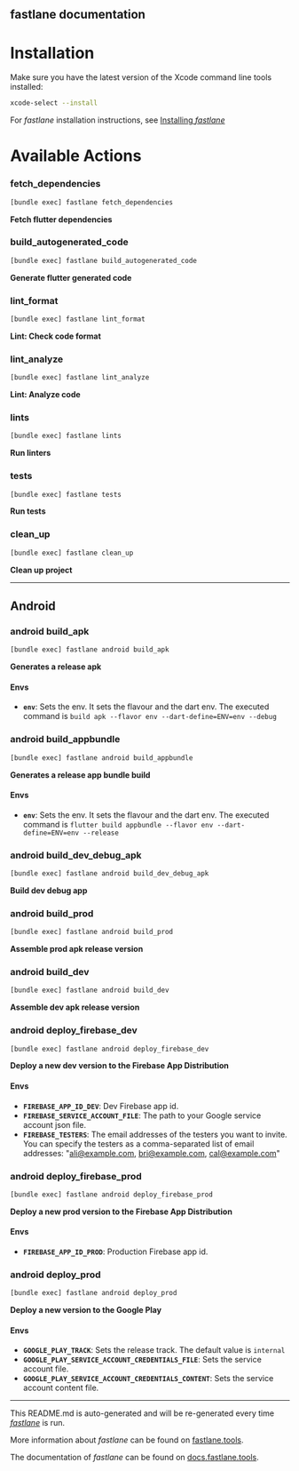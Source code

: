 fastlane documentation
----

# Installation

Make sure you have the latest version of the Xcode command line tools installed:

```sh
xcode-select --install
```

For _fastlane_ installation instructions, see [Installing _fastlane_](https://docs.fastlane.tools/#installing-fastlane)

# Available Actions

### fetch_dependencies

```sh
[bundle exec] fastlane fetch_dependencies
```

**Fetch flutter dependencies**

### build_autogenerated_code

```sh
[bundle exec] fastlane build_autogenerated_code
```

**Generate flutter generated code**

### lint_format

```sh
[bundle exec] fastlane lint_format
```

**Lint: Check code format**

### lint_analyze

```sh
[bundle exec] fastlane lint_analyze
```

**Lint: Analyze code**

### lints

```sh
[bundle exec] fastlane lints
```

**Run linters**

### tests

```sh
[bundle exec] fastlane tests
```

**Run tests**

### clean_up

```sh
[bundle exec] fastlane clean_up
```

**Clean up project**

----


## Android

### android build_apk

```sh
[bundle exec] fastlane android build_apk
```

**Generates a release apk**

#### Envs
 * **`env`**: Sets the env. It sets the flavour and the dart env. The executed command is `build apk --flavor env --dart-define=ENV=env --debug`

### android build_appbundle

```sh
[bundle exec] fastlane android build_appbundle
```

**Generates a release app bundle build**

#### Envs
 * **`env`**: Sets the env. It sets the flavour and the dart env. The executed command is `flutter build appbundle --flavor env --dart-define=ENV=env --release`

### android build_dev_debug_apk

```sh
[bundle exec] fastlane android build_dev_debug_apk
```

**Build dev debug app**

### android build_prod

```sh
[bundle exec] fastlane android build_prod
```

**Assemble prod apk release version**

### android build_dev

```sh
[bundle exec] fastlane android build_dev
```

**Assemble dev apk release version**

### android deploy_firebase_dev

```sh
[bundle exec] fastlane android deploy_firebase_dev
```

**Deploy a new dev version to the Firebase App Distribution**

#### Envs
 * **`FIREBASE_APP_ID_DEV`**: Dev Firebase app id.
 * **`FIREBASE_SERVICE_ACCOUNT_FILE`**: The path to your Google service account json file.
 * **`FIREBASE_TESTERS`**: The email addresses of the testers you want to invite.
 You can specify the testers as a comma-separated list of email addresses: "ali@example.com, bri@example.com, cal@example.com"


### android deploy_firebase_prod

```sh
[bundle exec] fastlane android deploy_firebase_prod
```

**Deploy a new prod version to the Firebase App Distribution**

#### Envs
 * **`FIREBASE_APP_ID_PROD`**: Production Firebase app id.


### android deploy_prod

```sh
[bundle exec] fastlane android deploy_prod
```

**Deploy a new version to the Google Play**

#### Envs
 * **`GOOGLE_PLAY_TRACK`**: Sets the release track. The default value is `internal`
 * **`GOOGLE_PLAY_SERVICE_ACCOUNT_CREDENTIALS_FILE`**: Sets the service account file.
 * **`GOOGLE_PLAY_SERVICE_ACCOUNT_CREDENTIALS_CONTENT`**: Sets the service account content file.

----

This README.md is auto-generated and will be re-generated every time [_fastlane_](https://fastlane.tools) is run.

More information about _fastlane_ can be found on [fastlane.tools](https://fastlane.tools).

The documentation of _fastlane_ can be found on [docs.fastlane.tools](https://docs.fastlane.tools).
